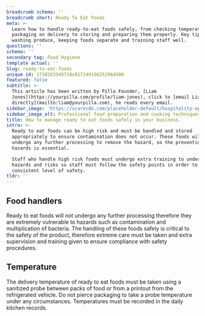 ```yaml
---
breadcrumb schema: ''
breadcrumb short: Ready To Eat Foods
meta: >-
  Learn how to handle ready-to-eat foods safely, from checking temperatures and
  packaging on delivery to storing and preparing them properly. Key tips include
  washing produce, keeping foods separate and training staff well.
questions: ''
schema: ''
secondary tag: Food Hygiene
template actual: ''
Slug: ready-to-eat-foods
unique id: 1730203549718x817149156252944500
featured: false
subtitle: >-
  This article has been written by Pilla Founder, [Liam
  Jones](https://yourpilla.com/profile/liam-jones), click to [email Liam
  directly](mailto:liam@yourpilla.com), he reads every email.
sidebar_image: 'https://ucarecdn.com/placeholder-default/hospitality-operations.jpg'
sidebar_image_alt: Professional food preparation and cooking techniques
title: How to manage ready to eat foods safely in your business.
intro: >-
  Ready to eat foods can be high risk and must be handled and stored
  appropriately to ensure contamination does not occur. These foods will not
  undergo any further processing to remove the hazard, so the prevention of
  hazards is essential.

  Staff who handle high risk foods must undergo extra training to understand the
  hazards and risks so staff must follow the safety points in order to achieve a
  consistent level of safety.
tldr: ''
---
```

## Food handlers

 Ready to eat foods will not undergo any further processing therefore they are extremely vulnerable to hazards such as contamination and multiplication of bacteria. The handling of these foods safely is critical to the safety of the product, therefore extreme care must be taken and extra supervision and training given to ensure compliance with safety procedures.

 ## Temperature

 The delivery temperature of ready to eat foods must be taken using a sanitized probe between packs of food or from a printout from the refrigerated vehicle. Do not pierce packaging to take a probe temperature under any circumstances. Temperatures must be recorded in the daily kitchen records.
